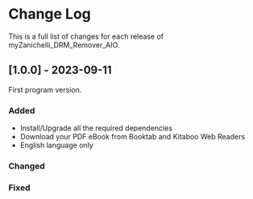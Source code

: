 # Change Log
This is a full list of changes for each release of myZanichelli_DRM_Remover_AIO.
 
## [1.0.0] - 2023-09-11
  
First program version.
 
### Added
 - Install/Upgrade all the required dependencies
 - Download your PDF eBook from Booktab and Kitaboo Web Readers
 - English language only
 
### Changed
 
### Fixed
 